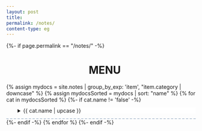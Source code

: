 ```yaml
---
layout: post
title: 
permalink: /notes/
content-type: eg
---
```

<style>
.category-content a {
    text-decoration: none;
    color: #4183c4;
}

.category-content a:hover {
    text-decoration: underline;
    color: #4183c4;
}

details {
	padding-left: 30px;
	padding-bottom: 12px;
	padding-top: 12px;
	border-bottom: 2px dashed #b6c5d5;

}

h1 {
	padding-left: 20px;
}

hr{
	color: #a1b3b9;
	width: 95%;
background-color: transparent;

}

hr.type1 {
	border-top: 3px dashed;
	border-bottom: 0;
	background-color: transparent;
}

details[open] {
	border-bottom: 0;
}

summary {
	position: sticky;
	top: 0;
	background-color: white;
}
.container {
    padding-bottom: 190px;
}
.scroll-to-top {
    display: none
}
</style>


<main>
	{%- if page.permalink == "/notes/" -%}
		<h1 style='text-align:center'> MENU </h1>
		{% assign mydocs = site.notes | group_by_exp: 'item', "item.category | downcase"  %}
		{% assign mydocsSorted = mydocs | sort: "name"  %}
		{% for cat in mydocsSorted %}
			{%- if cat.name != 'false' -%} 
				<details class="second">
					<summary>{{ cat.name | upcase }}</summary>
					<ul>
						{% assign items = cat.items | sort: 'date' | reverse %}
						{% for item in items %}
							<div class="feed-title-excerpt-block disable-select" data-url="{{site.url}}{{item.url}}">
								<a href="{{ item.url }}" style="text-decoration: none; color: #555555;">
									<ul style="padding-left: 20px; margin-top: 20px;" class="tags">
										<li style="padding: 0 5px; border-radius: 10px;" class="tag">{{item.date | date_to_string | capitalize }}</li>
									</ul>
									<p style="margin-top: 0px;" class="feed-title">{{ item.title }}</p>
									<p class="feed-excerpt">{{item.description
										}}</p>
								</a>
							</div>
						{% endfor %}
					</ul>
				</details>
			{%- endif -%}
		{% endfor %}
	{%- endif -%}
</main>
